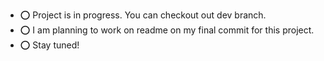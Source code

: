- ⭕ Project is in progress. You can checkout out dev branch.
- ⭕ I am planning to work on readme on my final commit for this project.
- ⭕ Stay tuned!
